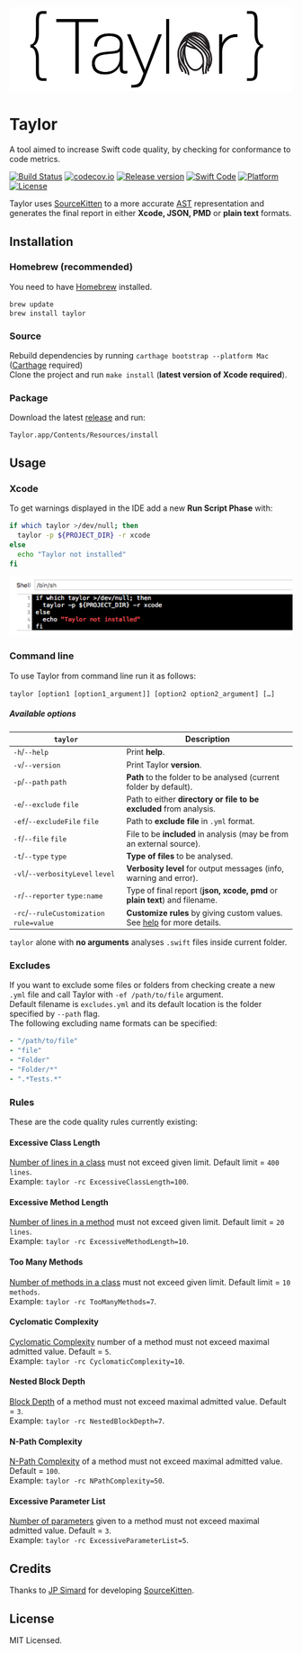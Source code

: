 ![](Assets/logo.png)

# Taylor

A tool aimed to increase Swift code quality, by checking for conformance to code metrics.

[![Build Status](https://travis-ci.org/yopeso/Taylor.svg?branch=master)](https://travis-ci.org/yopeso/Taylor)
[![codecov.io](https://codecov.io/github/yopeso/Taylor/coverage.svg?branch=master)](https://codecov.io/github/yopeso/Taylor?branch=master)
[![Release version](https://img.shields.io/badge/release-0.1.1-blue.svg)](https://github.com/yopeso/Taylor/releases/tag/0.1.1)
[![Swift Code](https://img.shields.io/badge/language-swift-orange.svg)](https://github.com/yopeso/Taylor)
[![Platform](https://img.shields.io/badge/platform-osx-yellow.svg)](https://github.com/yopeso/Taylor)
[![License](https://img.shields.io/badge/license-MIT-lightgrey.svg)](https://github.com/yopeso/Taylor/blob/master/LICENSE)

Taylor uses [SourceKitten](https://github.com/S2dentik/SourceKitten) to a more
accurate [AST](http://clang.llvm.org/docs/IntroductionToTheClangAST.html)
representation and generates the final report in either **Xcode, JSON, PMD** or **plain text** formats.

## Installation

### Homebrew (recommended)
You need to have [Homebrew](http://brew.sh) installed.
```shell
brew update
brew install taylor
```
### Source
Rebuild dependencies by running `carthage bootstrap --platform Mac` ([Carthage](https://github.com/Carthage/Carthage) required)  
Clone the project and run `make install` (**latest version of Xcode required**).

### Package
Download the latest [release](https://github.com/yopeso/Taylor/releases) and run:
```shell
Taylor.app/Contents/Resources/install
```

## Usage

### Xcode

To get warnings displayed in the IDE add a new **Run Script Phase** with:

```bash
if which taylor >/dev/null; then
  taylor -p ${PROJECT_DIR} -r xcode
else
  echo "Taylor not installed"
fi
```
![](Assets/runscriptphase.png)

### Command line 

To use Taylor from command line run it as follows:

`taylor [option1 [option1_argument]] [option2 option2_argument] […]`

##### Available options

|`taylor`           |Description|
|----------------|-------------------|
|`-h`/`--help`| Print **help**.|
|`-v`/`--version`| Print Taylor **version**.|
|`-p`/`--path` `path`| **Path** to the folder to be analysed (current folder by default).|
|`-e`/`--exclude` `file`| Path to either **directory or file to be excluded** from analysis.|
|`-ef`/`--excludeFile` `file`| Path to **exclude file** in `.yml` format.|
|`-f`/`--file` `file`| File to be **included** in analysis (may be from an external source).|
|`-t`/`--type` `type`| **Type of files** to be analysed.|
|`-vl`/`--verbosityLevel` `level`| **Verbosity level** for output messages (info, warning and error).|
|`-r`/`--reporter` `type:name`| Type of final report (**json, xcode, pmd** or **plain text**) and filename.|
|`-rc`/`--ruleCustomization` `rule=value`| **Customize rules** by giving custom values. See [help](/Resources/Help.txt) for more details.|

`taylor` alone with **no arguments** analyses `.swift` files inside current folder.


### Excludes

If you want to exclude some files or folders from checking create a new `.yml` file and call Taylor with
`-ef /path/to/file` argument.  
Default filename is `excludes.yml` and its default location is the folder
specified by `--path` flag.  
The following excluding name formats can be specified:

```yaml
- "/path/to/file"
- "file"
- "Folder"
- "Folder/*"
- ".*Tests.*"
```


### Rules

These are the code quality rules currently existing:

#### Excessive Class Length

[Number of lines in a class]("http://phpmd.org/rules/codesize.html#excessiveclasslength") must not exceed given limit. Default limit = `400 lines`.  
Example: `taylor -rc ExcessiveClassLength=100`.

#### Excessive Method Length

[Number of lines in a method]("http://phpmd.org/rules/codesize.html#excessivemethodlength") must not exceed given limit. Default limit = `20 lines`.  
Example: `taylor -rc ExcessiveMethodLength=10`.

#### Too Many Methods

[Number of methods in a class]("http://phpmd.org/rules/codesize.html#toomanymethods") must not exceed given limit. Default limit = `10 methods`.  
Example: `taylor -rc TooManyMethods=7`.

#### Cyclomatic Complexity

[Cyclomatic Complexity](http://phpmd.org/rules/codesize.html#cyclomaticcomplexity) number of a method must not exceed maximal admitted value. Default = `5`.  
Example: `taylor -rc CyclomaticComplexity=10`.

#### Nested Block Depth

[Block Depth](http://docs.oclint.org/en/dev/rules/size.html#nestedblockdepth) of a method must not exceed maximal admitted value. Default = `3`.  
Example: `taylor -rc NestedBlockDepth=7`.

#### N-Path Complexity

[N-Path Complexity](http://phpmd.org/rules/codesize.html#npathcomplexity) of a method must not exceed maximal admitted value. Default = `100`.  
Example: `taylor -rc NPathComplexity=50`.

#### Excessive Parameter List

[Number of parameters](http://phpmd.org/rules/codesize.html#excessiveparameterlist) given to a method must not exceed maximal admitted value. Default = `3`.  
Example: `taylor -rc ExcessiveParameterList=5`.

## Credits

Thanks to [JP Simard](https://github.com/jpsim) for developing [SourceKitten](https://github.com/jpsim/SourceKitten).

## License

MIT Licensed.
